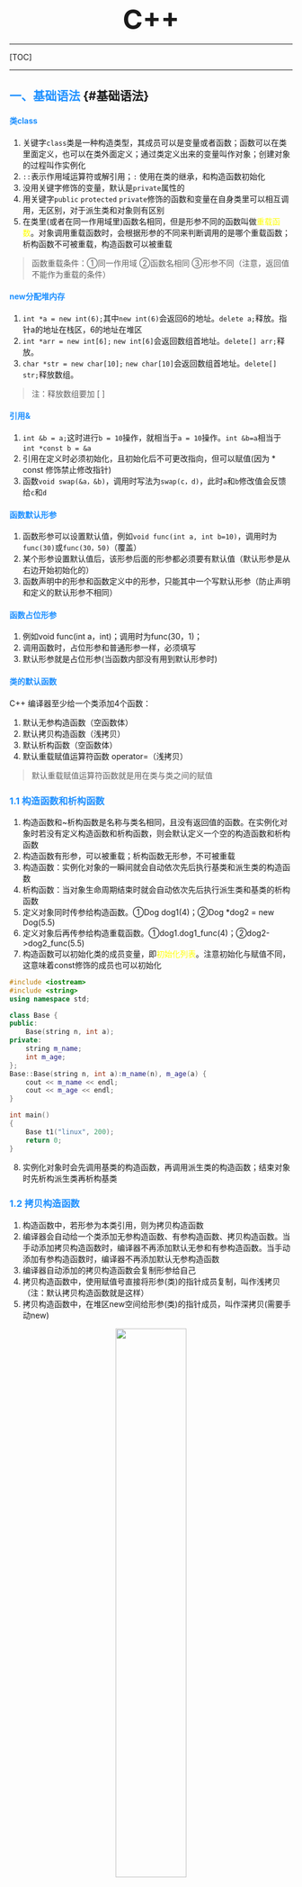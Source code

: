 
 <font size="7"><center>**C++**</center></font>

___

[TOC]

___

## <font color="1E90FF">一、基础语法</font> {#基础语法}

#### <font color="1E90FF">类class</font>

1. 关键字`class`类是一种构造类型，其成员可以是变量或者函数；函数可以在类里面定义，也可以在类外面定义；通过类定义出来的变量叫作对象；创建对象的过程叫作实例化
1. `::`表示作用域运算符或解引用；`:` 使用在类的继承，和构造函数初始化
1. 没用关键字修饰的变量，默认是`private`属性的
1. 用关键字`public` `protected` `private`修饰的函数和变量在自身类里可以相互调用，无区别，对于派生类和对象则有区别
1. 在类里(或者在同一作用域里)函数名相同，但是形参不同的函数叫做<font color="yellow">重载函数</font>。对象调用重载函数时，会根据形参的不同来判断调用的是哪个重载函数；析构函数不可被重载，构造函数可以被重载

> 函数重载条件：①同一作用域 ②函数名相同 ③形参不同（注意，返回值不能作为重载的条件）

#### <font color="1E90FF">new分配堆内存</font>

1. `int *a = new int(6);`其中`new int(6)`会返回6的地址。`delete a;`释放。指针a的地址在栈区，6的地址在堆区
1. `int *arr = new int[6];` `new int[6]`会返回数组首地址。`delete[] arr;`释放。
1. `char *str = new char[10];` `new char[10]`会返回数组首地址。`delete[] str;`释放数组。
>注：释放数组要加 [ ]

#### <font color="1E90FF">引用&</font>

1. `int &b = a;`这时进行`b = 10`操作，就相当于`a = 10`操作。`int &b=a`相当于`int *const b = &a`
1. 引用在定义时必须初始化，且初始化后不可更改指向，但可以赋值(因为 * const 修饰禁止修改指针)
1. 函数`void swap(&a，&b)`，调用时写法为`swap(c，d)`，此时`a`和`b`修改值会反馈给`c`和`d`

#### <font color="1E90FF">函数默认形参</font>

1. 函数形参可以设置默认值，例如`void func(int a, int b=10)`，调用时为`func(30)`或`func(30，50)`（覆盖）
1. 某个形参设置默认值后，该形参后面的形参都必须要有默认值（默认形参是从右边开始初始化的）
1. 函数声明中的形参和函数定义中的形参，只能其中一个写默认形参（防止声明和定义的默认形参不相同）

#### <font color="1E90FF">函数占位形参</font>

1. 例如void func(int a，int)；调用时为func(30，1)；
1. 调用函数时，占位形参和普通形参一样，必须填写
1. 默认形参就是占位形参(当函数内部没有用到默认形参时)

#### <font color="1E90FF">类的默认函数</font>

C++ 编译器至少给一个类添加4个函数：

1. 默认无参构造函数（空函数体）
1. 默认拷贝构造函数（浅拷贝）
1. 默认析构函数（空函数体）
1. 默认重载赋值运算符函数 operator=（浅拷贝）

> 默认重载赋值运算符函数就是用在类与类之间的赋值

  
### <font color="1E90FF">1.1 构造函数和析构函数</font>

1. 构造函数和~析构函数是名称与类名相同，且没有返回值的函数。在实例化对象时若没有定义构造函数和析构函数，则会默认定义一个空的构造函数和析构函数
1. 构造函数有形参，可以被重载；析构函数无形参，不可被重载
1. 构造函数：实例化对象的一瞬间就会自动依次先后执行基类和派生类的构造函数
1. 析构函数：当对象生命周期结束时就会自动依次先后执行派生类和基类的析构函数
1. 定义对象同时传参给构造函数。①Dog dog1(4)；②Dog *dog2 = new Dog(5.5)
1. 定义对象后再传参给构造重载函数。①dog1.dog1_func(4)；②dog2->dog2_func(5.5)
1. 构造函数可以初始化类的成员变量，即<font color="yellow">初始化列表</font>。注意初始化与赋值不同，这意味着const修饰的成员也可以初始化

```C++
#include <iostream>
#include <string>
using namespace std;

class Base {
public:
    Base(string n, int a);
private:
    string m_name;
    int m_age;
};
Base::Base(string n, int a):m_name(n), m_age(a) {
    cout << m_name << endl;
    cout << m_age << endl;
}

int main()
{
    Base t1("linux", 200);
    return 0;
}
```

8. 实例化对象时会先调用基类的构造函数，再调用派生类的构造函数；结束对象时先析构派生类再析构基类

### <font color="1E90FF">1.2 拷贝构造函数</font>

1. 构造函数中，若形参为本类引用，则为拷贝构造函数
1. 编译器会自动给一个类添加无参构造函数、有参构造函数、拷贝构造函数。当手动添加拷贝构造函数时，编译器不再添加默认无参和有参构造函数。当手动添加有参构造函数时，编译器不再添加默认无参构造函数
1. 编译器自动添加的拷贝构造函数会复制形参给自己
1. 拷贝构造函数中，使用赋值号直接将形参(类)的指针成员复制，叫作浅拷贝（注：默认拷贝构造函数就是这样）
1. 拷贝构造函数中，在堆区new空间给形参(类)的指针成员，叫作深拷贝(需要手动new)

<div align=center><img src="img/2023-05-03-18-32-49.png" width="50%"></div>
.
<div align=center><img src="img/2023-05-03-18-33-32.png" width="50%"></div>

### <font color="1E90FF">1.3 继承</font>

#### <font color="1E90FF">单继承</font>

1. 对象只能访问`public`成员
1. `public`继承时，派生类的成员只能访问基类中的`public`和`protected`，派生类的对象只能访问基类中的`public`成员
1. `protected`继承时，派生类的成员只能访问基类中`public`和`protected`，派生类的对象不能访问基类中的任何成员
1. `private`继承时，派生类的成员只能访问基类中的`public`和`protected`，派生类的对象不能访问基类中的任何成员
1. 
    - `protected`继承时，基类中`public`和`protected`继承到派生类变为`protected`
    - `private`继承时，基类中`public`和`protected`继承到派生类变为`private`(如下图)
    - 任何继承都无法访问基类的`private`成员
    - 所以只有`public`继承时派生类的对象才能访问基类的`public`成员

<div align=center><img src="img/2023-05-03-22-32-44.png"></div>

6. 派生类以任何方式继承基类的同时，也会继承基类的全部内存大小（注：静态成员不会增加类的内存。函数以及函数内部的局部变量也不会增加类的内存，因为是运行时分配）

<div align=center><img src="img/2023-05-05-22-00-57.png"></div>

7. 实例化对象时会先调用基类的构造函数，再调用派生类的构造函数；结束对象时先析构派生类再析构基类
8. 若派生类成员与基类成员同名，派生类优先级高。<font color="yellow">会屏蔽基类所有同名成员</font>(包括所有同名重载函数和同名静态成员)。只能使用作用域符号特指才能调用基类成员
9. 当静态成员同名时，既可以通过对象访问基类的静态成员，也可以通过类名访问基类的静态成员。使用类名访问可以不用实例化对象

```C++
#include <iostream>
using namespace std;

class Base {
public:
    int m_a;
    static int m_b;
    Base();
    void func();

};
//类外初始化静态成员变量
int Base::m_b = 100;
Base::Base() {
    m_a = 10;
}
void Base::func() {
    cout << "Base_func" << endl;
}

class Derive:public Base {
public:
    //派生类成员与基类同名
    int m_a;
    static int m_b;
    Derive();
    void func();
};
int Derive::m_b = 200;
Derive::Derive() {
    m_a = 20;
}
void Derive::func() {
    cout << "Derive_func" << endl;
}

int main()
{
    Derive t1;
    //若派生类成员与基类成员同名，则屏蔽基类成员
    cout << t1.m_a << endl;                 //20
    //使用作用域符号特指调用基类成员变量
    cout << t1.Base::m_a << endl;           //10

    //若派生类成员与基类成员同名，则屏蔽基类成员（包括重载函数和静态成员）
    t1.func();                              //Derive_func
    //使用作用域符号特指调用基类成员函数
    t1.Base::func();                        //Base_func

    //静态成员可以通过类名直接访问，可以不定义对象
    cout << Derive::m_b << endl;            //200
    cout << Derive::Base::m_b << endl;      //100
    cout << Base::m_b << endl;              //100

    return 0;
}
```

#### <font color="1E90FF">多继承</font>

- 不推荐使用多继承

<div align=center><img src="img/2023-05-07-18-51-59.png" width="50%"></div>

#### <font color="1E90FF">菱形继承</font>

- 当`D`多继承了`B`和`C`，且`B`和`C`都继承了`A`，这时就形成了菱形继承

<div align=center><img src="img/2023-05-07-19-07-35.png" width="50%"></div>

#### <font color="1E90FF">虚继承 virtual</font>

在菱形继承中，`A`是相同的一份，`D`可以通过`B`或者`C`来反问`A`，没有一个标准。虚继承则可以使`B` `C` `D`指向相同的一份`A`，则`A`叫做虚基类

1. 虚继承时，`Base1`内自动创建一个指向`Base`的指针
2. 虚继承时，`Base1`的大小为1个指向`Base`的指针 + `Base`的大小
3. 实继承时`Base1`的大小为`Base`的大小
4. 此时`Derive`的大小为2个指向`Base`的指针 + `Base`的大小

<div align=center><img src="img/2023-05-07-20-36-03.png" width="60%"></div>

### <font color="1E90FF">1.4 向上转型</font> {#向上转型}


类是一种数据类型，也可以发生数据类型转换，不过这种转换只有在基类和派生类之间才有意义，并且只能将派生类赋值给基类，包括将派生类对象赋值给基类对象、将派生类指针赋值给基类指针、将派生类引用赋值给基类引用，称为<font color="yellow">向上转型</font>（Upcasting）。相应地，将基类赋值给派生类称为向下转型（Downcasting）。

#### <font color="1E90FF">将派生类对象赋值给基类对象</font>

将派生类对象`B`赋值给基类对象`A`时，只会将派生类对象`B`中的基类的成员变量赋值给基类对象`A`。且只能用派生类对象给基类对象赋值，而不能用基类对象给派生类对象赋值。

赋值的本质是将现有的数据写入已分配好的内存中，对象的内存只包含了成员变量，不包含成员函数，所以<font color="yellow">对象之间的赋值仅仅是成员变量的赋值，不包括成员函数</font>。虽然有 `基类 = 派生类` 这样的赋值过程，但是<font color="yellow">基类调用的始终是基类的自身的函数</font>

<center>派生类对象赋值给基类对象</center>

<div align=center><img src="img/2023-05-13-12-39-53.png" width="70%"></div>
.
<div align=center><img src="img/2023-05-15-12-31-38.png" width="50%"></div>

#### <font color="1E90FF">将派生类指针赋值给基类指针</font>

将派生类指针`B`赋值给基类指针`A`时，此时基类指针`A`指向派生类`B`内的基类地址（实际是A == B）。相当于限制该指针只能调用派生类中基类的成员变量和成员函数（注：只有使用虚函数时（即[多态](#多态)），基类才可以调用派生类的成员函数）

<div align=center><img src="img/2023-05-15-22-42-18.png" width="50%"></div>

### <font color="1E90FF">1.5 多态</font> {#多态}

封装、继承和多态是C++面向对象三大特征。多态分为两类:

- 静态多态：函数重载（函数重载和运算符重载）属于静态多态，复用函数名
- 动态多态：派生类和虚函数实现运行时多态

静态多态的函数地址在编译阶段确定，动态多态的函数地址在运行阶段确定

#### <font color="1E90FF">动态多态满足条件为</font>

1. <font color="yellow">派生类要重写基类的虚函数</font>（注：重写即函数名和形参都要一样）
2. <font color="yellow">基类的指针或引用执行派生类的虚函数</font>

>注：在函数前加`virtual`即为虚函数。例如：virtual void func()
>构造函数不能是虚函数，因为派生类不能继承基类的构造函数，将构造函数声明为虚函数没有意义

#### <font color="1E90FF">动态多态的原理</font>

当基类创建虚函数的同时会创建一个占4字节的指针`vfptr`，指向虚函数表`vftable`，该虚函数表内记录着基类的虚函数地址`&Animal::speak`。当派生类继承基类时，指针`vfptr`和虚函数表`vftable`都会继承过来。当派生类重写虚函数时，虚函数表内由原来记录基类的虚函数地址`&Animal::speak`变为记录派生类的虚函数地址`&Cat::speak`。所以向上转型后，当基类调用虚函数时，因为虚函数表记录着派生类的虚函数地址，所以总是会调用派生类的虚函数
> 注：当实例化一个对象时，有一个派生类，派生类里面包含着一个基类

```C++
#include <iostream>
using namespace std;

class Animal {
public:
    // 加virtual关键字变为虚函数
    virtual void speak() {
        cout << "Animal speak" << endl;
    }
};
class Cat:public Animal {
public:
    // 派生类重写虚函数
    virtual void speak() {
        cout << "Cat speak" << endl;
    }
};

void do_speak(Animal &animal) {
    // 基类执行派生类的虚函数
    animal.speak();
}

int main()
{
    Cat cat;
    do_speak(cat);  //打印cat speak
    return 0;
}
```

#### <font color="1E90FF">使用多态创建计算器案例</font>

<div align=center><img src="img/2023-05-11-22-01-57.png" width="50%"></div>

上面的代码中，当`t1`指向不同的派生类对象`new Add;`或`new Mul;`时，`t1->get_result();`执行的结果是不一样的。<font color="yellow">同一条语句可以执行不同的操作，这就是多态</font>

C++提供多态的目的是通过基类指针对所有派生类（包括直接派生和间接派生）的成员变量和成员函数进行全方位的访问，尤其是成员函数。如果没有多态，我们只能通过[向上转型](#向上转型)访问派生类中基类的成员变量

#### <font color="1E90FF">纯虚函数和抽象类</font>

一般我们不实例化基类对象，所以将基类变为抽象类，抽象类不可实例化对象（但可以实例化指针）。只要类中有了纯虚函数，那么这个类就是抽象类。抽象类的作用是防止我们实例化基类，以及提醒我们重写派生类的纯虚函数

1. <font color="yellow">在虚函数后面加`= 0`即为纯虚函数；当类中有了纯虚函数，这个类就被称为抽象类</font>
2. 抽象类无法实例化对象（Base t1；错误  ——  Base *t1；正确）
3. 派生类必须重写抽象类（基类）的纯虚函数，否则派生类也是纯虚函数，无法实例化对象

```C++
#include <iostream>
using namespace std;

class Base {
public:
    //纯虚函数
    virtual void display() = 0;
/* 此时Base为抽象类，即Base无法实例化对象
 * 且派生类必须重写Base的纯虚函数 */
};

class Derive1:public Base {
public:
    void display();
};
void Derive1::display() {
    cout << "Derive1" << endl;
}

class Derive2:public Base {
public:
    void display();
};
void Derive2::display() {
    cout << "Derive2" << endl;
}

int main()
{
    Base *t1 = new Derive1;
    t1->display();      //Derive1

    t1 = new Derive2;
    t1->display();      //Derive2

    return 0;
}
```

<div align=center><img src="img/2023-05-16-21-44-24.png" width="35%"></div>

```C++
#include <iostream>
using namespace std;
//线
class Line{
public:
    Line(float len);
    virtual float area() = 0;
    virtual float volume() = 0;
protected:
    float m_len;
};
Line::Line(float len): m_len(len){ }

//矩形（虽然重写了area()，但未重写纯虚函数volume()，所以Rec也是抽象类）
class Rec: public Line{
public:
    Rec(float len, float width);
    float area();
protected:
    float m_width;
};
Rec::Rec(float len, float width): Line(len), m_width(width){ }
float Rec::area(){ return m_len * m_width; }

//长方体
class Cuboid: public Rec{
public:
    Cuboid(float len, float width, float height);
    float area();
    float volume();
protected:
    float m_height;
};
Cuboid::Cuboid(float len, float width, float height): Rec(len, width), m_height(height){ }
float Cuboid::area(){ return 2 * ( m_len*m_width + m_len*m_height + m_width*m_height); }
float Cuboid::volume(){ return m_len * m_width * m_height; }

//正方体
class Cube: public Cuboid{
public:
    Cube(float len);
    float area();
    float volume();
};
Cube::Cube(float len): Cuboid(len, len, len){ }
float Cube::area(){ return 6 * m_len * m_len; }
float Cube::volume(){ return m_len * m_len * m_len; }
int main(){
    Line *p = new Cuboid(10, 20, 30);
    cout<<"The area of Cuboid is "<<p->area()<<endl;
    cout<<"The volume of Cuboid is "<<p->volume()<<endl;
  
    p = new Cube(15);
    cout<<"The area of Cube is "<<p->area()<<endl;
    cout<<"The volume of Cube is "<<p->volume()<<endl;
    return 0;
}
```

`Line`是一个抽象类，也是最底层的基类，在`Line`类中定义了两个纯虚函数 area() 和 volume()

在`Rec`类中，实现了`area()`的函数体。但没有实现继承来的 `volume()`的函数体，所以`Rec`也是抽象类，不能被实例化

在实际开发中，你可以定义一个抽象基类，只完成部分功能，未完成的功能交给派生类去实现（谁派生谁实现）。这部分未完成的功能，往往是基类不需要的，或者在基类中无法实现的。虽然抽象基类没有完成，但是却强制要求派生类完成，这就是抽象基类的"霸王条款"

```C++

#include <iostream>

using namespace std;
//CPU抽象类
class CPU { 
public:
    virtual void calculate() = 0;
};
//内存条抽象类
class Memory { 
public:
    virtual void storage() = 0;
};
//电脑派生类(作用是让基类执行派生类的虚函数)
class Computer {
public:
    Computer(CPU *cpu, Memory *mem);
    ~Computer();
    void work();
private:
    CPU *m_cpu;
    Memory *m_mem;
};
//此处传入的形参应该是指向派生类的基类指针
Computer::Computer(CPU *cpu, Memory *mem):m_cpu(cpu),m_mem(mem){}
//基类指针执行派生类的虚函数,即多态
void Computer::work(){
    m_cpu->calculate();
    m_mem->storage();
}
//释放传入的派生类的指针
Computer::~Computer(){
    if (m_cpu != NULL) {
        delete m_cpu;
        m_cpu = NULL;
    }
    if (m_mem != NULL) {
        delete m_mem;
        m_mem = NULL;
    }
}
//Intel厂商
class Intel_cpu:public CPU {
public:
    virtual void calculate() {
        cout << "CPU work of Intel" << endl;
    }
};
class Intel_memory:public Memory {
public:
    virtual void storage() {
        cout << "memory work of Intel" << endl;
    }
};
//Lenovo厂商
class Lenovo_cpu:public CPU {
public:
    virtual void calculate() {
        cout << "CPU work of Lenovo" << endl;
    }
};
class Lenovo_memory:public Memory {
public:
    virtual void storage() {
        cout << "memory work of Lenovo" << endl;
    }
};

int main()
{
    CPU *intel_cpu = new Intel_cpu;
    Memory *intel_mem = new Intel_memory;
    Computer *computer1 = new Computer(intel_cpu, intel_mem);
    computer1->work();  //打印CPU/memory work of Intel
    delete computer1;
    cout << "---------------------" << endl;
    Computer *computer2 = new Computer(new Lenovo_cpu, new Lenovo_memory);
    computer2->work();  // 打印CPU/memory work of Lenovo
    delete computer2;

    return 0;
}
```

#### <font color="1E90FF">虚析构</font>

当发生[向上转型](#向上转型)时，即派生类指针赋值给基类指针时，<font color="yellow">delete 释放基类并不会调用派生类的析构函数</font>。因为这里的析构函数是非虚函数，通过指针访问非虚函数时，编译器会根据指针的类型来确定要调用的函数。例如`Base *p;`是基类的指针，所以不管它指向基类的对象还是派生类的对象，始终都是调用基类的析构函数。若`Derive *p;`是派生类的指针，编译器会根据它的类型匹配到派生类的析构函数，在执行派生类的析构函数时，又会调用基类的析构函数，这个过程是隐式完成的

将基类的析构函数声明为虚函数后，派生类的析构函数也会自动成为虚函数。这个时候编译器会忽略指针的类型，而根据指针的指向来选择函数。也就是说，指针指向基类对象就调用基类函数，指针指向派生类对象就调用派生类函数

<div align=center><img src="img/2023-05-22-12-26-13.png" width="50%"></div>

在实际开发中，我们必须将最底层的基类的析构函数声明为虚函数，否则就有内存泄露的风险

>注：多继承时，只要最底层基类的析构函数声明为虚函数即可，派生类的析构函数就是重写基类的析构函数

### <font color="1E90FF">1.6 命名空间 namespace</font> {#1.4}

大型软件由多名程序员共同开发，不可避免地会出现变量或函数的命名冲突。为了解决合作开发时的命名冲突问题，C++ 引入了命名空间的概念

1. 命名空间就是全局变量，命名空间`A`内的成员可以和命名空间`B`内的成员重名
1. 关键字`using`的功能是设置默认命名空间(永久展开命名空间)，无`using`关键字则是临时展开某个成员

早期的 C++ 使用的是C语言的库。例如，`stdio.h` `stdlib.h` `string.h` 等头文件。后来 C++ 开发了一些新的库，增加了自己的头文件，例如，`iostream.h`，`fstream.h` 等。再后来 C++ 引入了命名空间的概念，在原来库的基础上稍加修改后，将类、函数、宏等都纳入命名空间`std`(standard 标准命名空间)中。在`std`中将 C++ 旧头文件去掉后缀`.h` 。例如，`iostream` `fstream`。对于原来的C语言头文件去掉后缀`.h`且名字前添加`c`字母，例如`cstdio` `cstdlib` `cstring`。可以发现，对于不带`.h`的头文件都位于命名空间`std`中，使用时需要声明命名空间`std`

 <center>

```mermaid
graph LR
A(C语言头文件)
B(旧C++头文件)
A -->|去掉.h\n加上c字母| C{整合}
B -->|去掉.h| C{整合}
C --> D(std)

```

</center>

```C++
#include <iostream>

//默认使用命名空间std中的所有库
using namespace std;
//默认使用命名空间std中的cout库
using std::cout;

namespace first {
    void func(void) {
        //特指使用std的endl成员
        cout << "first" << std::endl;
    }
}
namespace second {
    namespace third {
        void func(void) {}
    }
}

//默认使用命名空间first中的所有库
using namespace first;
//默认使用命名空间first中的func()函数
using first::func;
int main()
{
    //默认调用first里的func()函数
    func();
    //特指使用second中third中的func()函数
    second::third::func();

    return 0;
}
```

```C++
#include <iostream>
using namespace std;

namespace my_space {
    int global = 10;
}

int global = 20;
using namespace my_space;
int main()
{
    //局部变量 > 全局变量 > 命名空间
    int global = 30;
    cout << global << endl;             //30（局部变量）
    cout << ::global << endl;           //20（全局变量）
    cout << my_space::global << endl;   //10（命名空间）

    return 0;
}
```

### <font color="1E90FF">1.7 静态成员变量和静态成员函数（static）</font> {#1.5}

1. <font color="yellow">静态成员函数</font>：**只能访问静态成员变量**（因为当有多个对象时静态函数能确定静态变量却不能确定动态变量）（注：[常对象只能调用常函数](#a2)）<a id="a1"></a>）
1. <font color="yellow">静态成员变量</font>：必须在类内声明，类外初始化（静态成员函数随意）
1. 静态变量在编译阶段分配内存
1. 类的成员变量存储在栈区，类的静态成员变量、函数都存储在全局区
1. 静态成员变量和函数在全局区，仅有一份，所有实例化出的对象共享这一份

```C++
#include <iostream>
using namespace std;

class Base {
public:
    static int m_a;
    //静态函数只能访问静态变量
    static void func(); 
};
void Base::func() {
    m_a = 6;
    cout << m_a << endl;
}
//类内声明，类外初始化
int Base::m_a = 9;

int main()
{
    Base t1;

    //通过对象访问静态变量和函数
    cout << t1.m_a << endl;     //9
    t1.func();                  //6

    //通过类名访问静态变量和函数
    cout << Base::m_a << endl;  //6
    Base::func();               //6

    return 0;
}
```

6. 空类在栈区仅占一个字节
7. 静态成员变量、静态成员函数和普通函数都不属于类的对象，即不增加类的对象的内存大小

```C++
#include <iostream>
using namespace std;

class Base {
public:
    //静态变量不属于类的对象
    static int m_a;
    //任何函数不属于类的对象
    void func(); 
};
void Base::func() {
    m_a = 6;
    cout << m_a << endl;
}
//类内声明，类外初始化
int Base::m_a = 9;

int main()
{
    Base t1;
    //空类在栈区仅占1字节
    cout << sizeof(t1) << endl;     //1

    return 0;
}
```

### <font color="1E90FF">1.8 this 指针</font> {#this指针}

1. 任何非静态成员函数都默认有`this`指针，且`this`指向调用该非静态成员函数的对象。例如`Person t1; t7.func(10)`。`func`内部的`this`指针指向`&t1`，`*this`表示`t1`
1. 空指针可以调用不含this的成员（因为空指针没有实体，就没有this）

```C++
class Person {
public:
    int a;
    //返回this本体，相当于Person &m = *this;
    Person& func() {
        this->a += 10;
        return *this;
    }
    //返回新对象new，相当于Person m = *this;即将*this的数据赋值给 m 并返回
    Person func() {
        this->a += 10;
        return *this;
    }
}
```

<div align=center><img src="img/2023-05-03-23-44-05.png" width="45%"></div>

3. `this`的原型是`Person *const this`，在函数后面加`const`叫<font color="yellow">常函数</font>，则`this`变为`const Person *const this`，常函数仅仅是用来描述`this`指针的
4. `const Person t1`，在对象定义时加`const`叫<font color="yellow">常对象</font>。**常对象只能调用常函数**（注：[静态成员函数只能访问静态成员变量](#a1)）<a id="a2"></a>（const 修饰普通变量叫常变量）

```C++
class Base {
public:
    int a;
    mutable int b;
    //常函数
    void func() const {
        //不可修改常函数中this指向的数据
        this->a = 100;
        //除非该数据加了mutable关键字
        this->b = 100;
    }
};
```

### <font color="1E90FF">1.9 友元 friend</font> {#友元}

1. 全局函数声明为友元，则该全局函数就可以访问该类的所有成员变量和函数（包括private成员）
1. 类A声明为类B的友元，则类A的全部成员函数可以访问类B的所有成员变量和函数（包括private成员）
1. 类A的成员函数声明为类B的友元，则该函数可以访问类B的所有成员变量和函数（包括private成员）
1. 类或者函数A需要调用类B的 private 成员，则要在类B中将A声明为友元。一般不建议把整个类声明为友元类，而只将某些成员函数声明为友元函数，这样更安全一些

<center>全局函数声明为友元</center>

```C++
class Base {
//全局函数声明为友元
friend void func(Base &p);
private:
    int m_a;
};
//全局函数形参为类的指针或引用
//p可修改类Base的private成员
void func(Base &p) {
    p.m_a = 200;
}
```

<center>类声明为友元</center>

```C++
#include <iostream>
#include <string>
using namespace std;

//给Base声明声明Derive
class Derive;

class Base {
//类声明为友元
friend class Derive;
public:
    Base();
private:
    string m_name;
};
Base::Base() {
    this->m_name = "Linux";
}

class Derive {
public:
    void show(Base *b);
};
//友元类的成员函数可修改Base的成员变量
void Derive::show(Base *b) {
    b->m_name = "China";
    cout << b->m_name << endl;
}

int main()
{
    Base *t1 = new Base;
    Derive *t2 = new Derive;
    t2->show(t1);

    delete t1;
    delete t2;
    return  0;
}
```

<center>成员函数声明为友元</center>

```C++
#include <iostream>
using namespace std;

class Info;

//友元成员函数的类要放在前面
class Student {
public:
    void show(Info *info);
};

class Info {
//成员函数声明为友元
friend void Student::show(Info *info);
public:
    Info(string n, int a);
private:
    string m_name;
    int m_age;
};
/*----------所有类的成员函数放在后面实现-----------*/
Info::Info(string n, int a):m_name(n), m_age(a) {}

void Student::show(Info *info) {
    cout << info->m_name << " is " << info->m_age << endl;
}

int main()
{
    Student t1;
    Info t2("linus", 200);
    t1.show(&t2);   //linus is 200

    return 0;
}
```

### <font color="1E90FF">1.10 运算符重载</font> {#运算符重载}

当运算符不仅可以实现`int`类型运算，还可以实现类对象的运算，则被称为<font color="yellow">运算符重载</font>。运算符重载其实就是定义一个函数，在函数体内实现想要的功能，当用到该运算符时，编译器会自动调用这个函数。也就是说，运算符重载本质上是函数重载

运算符重载的格式为：
>返回值类型`operator`运算符号 (形参表列) {
>  TODO
>}

运算符重载一般用于类对象之间的运算，`operator`是关键字，用于定义重载运算符的函数

#### <font color="1E90FF">成员函数重载运算符</font>

```C++
#include <iostream>
#include <string>
using namespace std;

class Person {
public:
    Person();
    Person(string n, int h);

    //operator是运算符重载关键字
    //成员函数有this指针，所以只传一个实参
    Person operator+(const Person &a) const;
    //重载运算符的重载函数
    Person operator+(int b);
    void display() const;
private:
    string m_name;
    int m_height;
};

Person::Person() { }
Person::Person(string n, int h): m_name(n), m_height(h) {}

//重载加运算符
Person Person::operator+(const Person &a) const{
    Person b;
    b.m_name = this->m_name;
    b.m_height = this->m_height + a.m_height;
    return b;
}
//重载运算符的重载函数
Person Person::operator+(int b) {
    Person temp;
    temp.m_name = this->m_name;
    temp.m_height = this->m_height + b;
    return temp;
}

void Person::display() const{
    cout << m_name;
    cout << "--> height: " << m_height <<endl;
}

int main()
{
    Person t1("Li", 150);
    Person t2("Hong", 160);
    Person t3;
//80%的运算符都是自左向右运算
//编译器检测到+号左边t1是一个Person对象，就会调用t1的成员函数operator+()将+号右边的t2作为实参
    t3 = t1 + t2;   //自动转换为 t3 = t1.operator+(t2);
    t3.display();   //Li--> height: 310
//编译器检测到+号左边t1是一个Person对象，就会调用t1的成员函数operator+()将+号右边的int作为实参
    t3 = t1 + 10;   //自动转换为 t3 = t1.operator+(10);
    t3.display();   //Li--> height: 160

    return 0;
}
```

#### <font color="1E90FF">全局函数重载运算符</font>

```C++
#include <iostream>
#include <string>
using namespace std;

class Person {
public:
    Person();
    Person(string n, int h);

    //将全局函数声明为友元
    //全局函数无this指针，需要传2个实参
    friend Person operator+(const Person &a, const Person &b);
    friend Person operator+(Person &a, int num);
    void display() const;
private:
    string m_name;
    int m_height;
};

Person::Person() { }
Person::Person(string n, int h): m_name(n), m_height(h) { }

//重载加+运算符（用到了private成员，故需要声明为友元）
Person operator+(const Person &a, const Person &b) {
    Person c;
    c.m_name = a.m_name + b.m_name;
    c.m_height = a.m_height + b.m_height;
    return c;
}
Person operator+(Person &a, int num) {
    Person temp;
    temp.m_name = a.m_name;
    temp.m_height = a.m_height + num;
    return temp;
}

void Person::display() const{
    cout << m_name;
    cout << " --> height: " << m_height << endl;
}

int main()
{
    Person t1("Li", 150);
    Person t2("Hong", 150);
    Person t3;
//80%的运算符都是自左向右运算
//编译器检测到+号左边t1是一个Person对象，就会调用t1的成员函数operator+()将t1和t2作为实参
    t3 = t1 + t2;   //自动转换为 t3 = operator+(t1, t2);
    t3.display();   //LiHong --> height: 300
//编译器检测到+号左边t1是一个Person对象，就会调用t1的成员函数operator+()将t1和10作为实参
    t3 = t1 + 10;   //自动转换为 t3 = operator+(t1, 10);
    t3.display();   //LiHong --> height: 160

    return 0;
}
```

#### <font color="1E90FF">左移运算符重载</font>

左移运算符只能用全局函数重载

```C++
#include <iostream>
#include <string>
using namespace std;

#if 0
//如果用成员函数定义重载左移运算符<<
void Base::operator<<(ostream &out) {
    TODO
}
//调用时会转化为 a.operator<<(out)，最终是 a << out，显然是错误的
cout << t1;
//所以左移运算符只能用全局函数重载
#endif


class Person {
public:
    Person(int h);
    friend ostream& operator<<(ostream &out, Person &p);
private:
    int m_height;
};
Person::Person(int h): m_height(h) {}

//左移运算符只能用全局函数重载
ostream& operator<<(ostream &out, Person &p) {
    out << p.m_height;
    //若不返回cout，则无法再接endl
    return out;
}

int main()
{
    Person t1(165);
    cout << t1 << endl; //165
    return 0;
}
```

#### <font color="1E90FF">递增运算符重载</font>

左加加返回引用（自身），右加加返回数值

```C++
#include <iostream>
using namespace std;

class Base {
friend ostream& operator<<(ostream &out, Base b);
public:
    Base(int n);
    //重载前置++
    Base& operator++();
    //重载后置++
    //int代表占位参数，用来区分后置++
    Base operator++(int);
private:
    int m_num;
};
Base::Base(int n):m_num(n) {}

//成员函数重载前置++
Base& Base::operator++() {
    m_num++;
    return *this;
}
//成员函数重载后置++
Base Base::operator++(int) {
    Base temp = *this;
    m_num++;
    return temp;
}
//标准的左移运算符不能运算类对象，故需重载左移运算符
//全局函数重载左移运算符<<
ostream& operator<<(ostream &out, Base b) {
    out << b.m_num;
    return out;
}

int main()
{
    Base t1(1);
    //t1是类对象，故需重载 <<
    cout << ++t1 << endl; //2

    return 0;
}
```

#### <font color="1E90FF">赋值运算符重载</font>


默认重载赋值运算符函数就是用在类与类之间的赋值，是浅拷贝。我们需要手动重载赋值运算符进行深拷贝

```C++
#include <iostream>
using namespace std;

class Base {
public:
//当成员变量有指针时，重载赋值运算符需要深拷贝（默认的是浅拷贝）
    int *m_age;
    Base(int a);
    Base& operator=(Base &b);
    ~Base();
};
Base::Base(int a) {
    m_age = new int(a);
}
Base::~Base() {
    if (m_age != NULL) {
        delete m_age;
        m_age = NULL;
    }
}

//重载赋值运算符（深拷贝）
//this就是t1
Base& Base::operator=(Base &b) {
    if (m_age != NULL) {
        delete m_age;
        m_age = NULL;
    }
    m_age = new int(*b.m_age);
    return *this;
}

int main()
{
    Base t1(10);
    Base t2(20);
    Base t3(30);
    t1 = t2 = t3;
    cout << *t1.m_age << endl;  //30

    return 0;
}
```

#### <font color="1E90FF">关系运算符重载</font>

```C++
#include <iostream>
#include <string>
using namespace std;

class Base {
public:
    Base(string n);
    bool operator==(Base &b);
    bool operator!=(Base &b);
private:
    string m_name;
};
Base::Base(string n):m_name(n) {}
//重载关系运算符 ==
bool Base::operator==(Base &b) {
    if (this->m_name == b.m_name)
        return true;
    return false;
}
//重载关系运算符 !=
bool Base::operator!=(Base &b) {
    if (this->m_name != b.m_name)
        return true;
    return false;
}

int main()
{
    Base t1("linux");
    Base t2("linux");
    Base t3("China");
    if (t1 == t2)
        cout << "t1 == t2" << endl;
    if (t1 != t3)
        cout << "t1 != t3" << endl;
}
```

#### <font color="1E90FF">函数调用运算符重载</font>

由于函数调用运算符重载后的使用方式和普通函数很像，因此称为仿函数

```C++
#include <iostream>
#include <string>
using namespace std;

class Base {
public:
    void operator()(string s);
    int operator()(int num1, int num2);
};
//重载函数调用运算符
void Base::operator()(string s) {
    cout << s << endl;
}
//重载函数调用运算符
int Base::operator()(int num1, int num2) {
    return num1 + num2;
}

int main()
{
    Base t1;
    //函数调用运算符重载和普通函数用法相同，因此又称仿函数
    t1("linux");                    //linux
    cout << t1(3, 6) << endl;       //9
    //匿名函数对象。相当于临时创建一个对象并调用其重载函数调用运算符，然后释放
    cout << Base()(5, 6) << endl;   //11
    return 0;
}
```

### <font color="1E90FF">1.11 string</font>

`string`类完全可以代替C语言中的字符串数组和字符串指针，使用`string`类需要包含头文件`<string>`

```C++
#include <iostream>
#include <string>
#include <string.h>

using namespace std;

int main()
{
    // string的结尾没有'\0'
    string t1 = "Linux";

    // string定义的对象可以直接相互赋值,不需要使用strcpy函数
    string t2 = t1;
    // 初始化string类的构造函数
    string t3(3, 'S');          // 3个S
    string t3("China");         // China
    string t3 = "China";        // China
    string t3(t1);              // Linux    
    // 按数组下标来访问string字符串
    t1[0] = 'C';
    // string可以用 + 运算符和append()成员函数来任意字符串拼接
    char char_str[] = "ABC";
    string t4 = t1 + "China" + char_str + 'T';
    t4 += "bhlk";
    t4.append("C++");
    // 调用成员函数length()和size(),返回字符串长度(无'\0)
    cout << t1.length() << endl;
    cout << t1.size() << endl;
    // 为了使用C语言中的fopen()函数打开文件,必须调用成员函数c_str(),将string字符串转换为C风格的字符串
    FILE *fp = fopen(t1.c_str(), "r+");
    // 成员函数insert(n, str),表示插入字符串str,从string的下标 n 前面
    t1.insert(0, "bhlk");
    // 成员函数erase(n, m),表示删除 m 个字符,从string的下标 n 开始(若 m 大于string则删除 n 后所有)
    // erase(n),表示删除所有字符,从string的下标 n 开始
    t1.erase(4, 5);
    // 成员函数substr(n, m),表示提取返回 m 个字符,从string的下标 n 开始(若 m 大于string则提取 n 后所有)
    // 成员函数substr(n),表示提取返回所有字符,从string的下标 n 开始
    cout << t1.substr(2, 1) << endl;
    // 成员函数find(str, n)，表示查找并返回第1次出现字符串 str 的下标值,从string的下标 n 开始
    // 成员函数find(str)，表示查找并返回第1次出现字符串 str 的下标值，从头开始
    t1 = "Linux China";
    cout << t1.find("Ch") << endl;  // 结果返回6
    cout << t1.find("Ca") << endl;  // 未找到则返回-1
    cout << t1.rfind("n") << endl;  // rfind表示从右往左查找，结果返回9
    // 成员函数replace(n, m, str)，表示从n号元素开始的m个字符，替换为str
    t1 = "Linux";
    str1.replace(0, 2, "China");    // 结果为Chinanux

    return 0;
}
```

### <font color="1E90FF">1.12 文件操作</font> {#文件操作}

C++对文件操作需要包含头文件`<fstream>`。文件类型分为两种：

1. 文本文件。文件以文本的ASCII码形式存储在计算机中
1. 二进制文件。文件以文本的二进制形式存储在计算机中

`ofstream`表示写操作；`ifstream`表示读操作；`fstream`表示读写操作（`f`表示file）

<center>读写ASCII码文件示例</center>

```C++
#include <iostream>
#include <string>
#include <fstream> //文件操作头文件

using namespace std;

int main()
{
    //创建流对象
    ofstream ofs;
    //指定写入的文件路径，以及out方式打开
    ofs.open("test.txt", ios::out);
    //利用 << 向文件中写数据
    ofs << "Linux" << endl;
    ofs << "China" << endl;
    //关闭文件
    ofs.close();

    string buf;
    ifstream ifs;
    //指定读取的文件路径，以及in方式打开
    ifs.open("test.txt", ios::in);
    //is_open() 返回0即文件打开失败，返回1即打开成功
    if (!ifs.is_open()) {
        cout << "file oepn failed" << endl;
    }
    //读取数据（getline()函数会将ifs读取到buf中）
    while (getline(ifs, buf)) {
        cout << buf << endl;
    }
    //关闭文件
    ifs.close();

    return 0;
}
```

___

## <font color="1E90FF">二、模板 template</font> {#模板}

<font color="yellow">C++ 除了面向对象的编程思想，还有一个泛型编程思想</font>

泛型程序设计（generic programming），指的是算法只要实现一遍，就能适用于多种数据类型。泛型程序设计最成功的应用就是 C++ 的标准模板库STL（Standard Template Library，标准模板库）。在 C++ 中，模板分为<font color="yellow">函数模板</font>和<font color="yellow">类模板</font>两种

所谓函数模板，实际上是建立一个通用函数，它所用到的数据的类型（包括返回值类型、形参类型、局部变量类型）可以不具体指定，而是用一个虚拟的类型来代替（实际上是用一个标识符来占位），等发生函数调用时再根据传入的实参来逆推出真正的类型。这个通用函数就称为<font color="yellow">函数模板</font>（Function Template）

- `template`是定义函数模板的关键字
- `typename`是另外一个关键字（可以使用`class`替代关键字`typename`），用来声明具体的<font color="yellow">类型参数</font>，类型参数一般是`T`。从整体上看，`template<typename T>` 被称为模板头

学习模板并不是为了写模板，而是在STL中能够用系统提供的模板

<font color="yellow">即使整个模板中没有出现`T`，编译器也必须要知道模板函数和模板类的类型参数`T`的数据类型。无论是通过自动推断`T`的类型还是指明`T`的类型</font>

### <font color="1E90FF">2.1 函数模板</font>

#### <font color="1E90FF">函数模板基础</font>

函数模板的类型参数 T 有自动类型推导和指明类型两种模式

```C++
#include <iostream>
#include <string.h>
using namespace std;

//函数模板定义
template<typename T> void func_swap(T &a, T &b) {
    T temp = a;
    a = b;
    b = temp;
}

//若T2不在形参中，则需要在调用函数模板的时候指明数据类型
template<typename T1, typename T2> 
void func2(T1 a) {
    T2 b;
}

int main(void)
{
//1、自动推断T的数据类型
    int a = 2, b = 8;
    //a和b交换
    func_swap(a, b);    //形参是引用，需要传入变量，不能直接传入数字或字符串

    string str1 = "Linux", str2 = "China";
    //str1和str2交换
    func_swap(str1, str2);

//2、指明T的数据类型
    //给函数指明数据类型。T1的类型是int，T2的类型是string
    func2<int, string>(10);

    return 0;
}
```

#### <font color="1E90FF">函数模板重载</font>

```C++
#include <iostream>
#include <string.h>
using namespace std;

#include <iostream>
using namespace std;

// 函数名相同，形参不同的成员函数，称为重载函数
template<class T> void Swap(T &a, T &b);  //模板1：交换基本类型的值
template<typename T> void Swap(T a[], T b[], int len);  //模板2：交换两个数组
void printArray(int arr[], int len);  //打印每个数组元素
int main(){
//交换基本类型的值
    int m = 10, n = 99;
    Swap(m, n);  //匹配模板1
    cout<<m<<", "<<n<<endl;

//交换两个数组
    int a[5] = { 1, 2, 3, 4, 5 };
    int b[5] = { 10, 20, 30, 40, 50 };
    //数组名作为实参会自动转化为数组指针
    //sizeof只能通过数组名求得数组长度，不能通过数组指针求得数组长度
    int len = sizeof(a) / sizeof(int);  //数组长度
    Swap(a, b, len);  //匹配模板2
    printArray(a, len);
    printArray(b, len);
    return 0;
}
template<class T> void Swap(T &a, T &b){
    T temp = a;
    a = b;
    b = temp;
}
template<typename T> void Swap(T a[], T b[], int len){
    T temp;
    for(int i = 0; i < len; i++){
        temp = a[i];
        a[i] = b[i];
        b[i] = temp;
    }
}
// sizeof只能通过数组名求得数组长度，不能通过转换后的数组指针求得数组长度
void printArray(int arr[], int len){
    for(int i = 0; i < len; i++){
        cout << arr[i] << ", ";
    }
    //2个\b后面加一个空格，表示bakcspace
    cout << "\b\b " <<endl;
}
```

#### <font color="1E90FF">函数模板显示具体化</font>

- 让模板针对某种具体的类型使用不同的算法（函数体或类体不同），这种技术称为<font color="yellow">模板的显示具体化</font>。一个函数模板只能有一个显示具体化，这个显示具体化就是这个函数模板的特定

 - 函数模板的显示具体化与普通函数的区别在于多了个空模板头
    - 普通函数：`void func(int a) { }`
    - 函数模板显示具体化：`template<> void func(int a) { }`

```C++
#include <iostream>
#include <string>
using namespace std;

class Base {
public:
    string m_name;
    int m_age;
    Base(string n, int a):m_name(n), m_age(a){}
};

//先定义一个函数模板
template<typename T> void compare(T a, T b) {
    if (a == b)
        cout << "a == b" << endl;
}
//定义函数模板的显示具体化
//函数模板的显示具体化与普通函数的区别在于多了个空模板头
template<> void compare(Base b1, Base b2) {
    if (b1.m_name == b2.m_name && b1.m_age == b2.m_age)
        cout << "b1 == b2" << endl;
    else
        cout << "b1 != b2" << endl;
}

int main()
{
    Base base1("China", 5000);
    Base base2("Linux", 100);

    compare(5, 5);          
    compare(base1, base2);  //调用具体化的模板

    return 0;
}
```

#### <font color="1E90FF">函数模板的数组实参</font>

通过函数实参来确定模板类型参数`T`的过程称为<font color="yellow">模板实参推断</font>
- 函数传入实参时，数组会转化成`int *`类型，所以函数形参类型`T`要凑成`int *`类型
- 当函数形参是引用类型时，数组不会转换为指针，依然是数组类型

```C++
#include <iostream>
#include <string.h>
using namespace std;
class Base {};

template<typename T> void func1(T *a) {
    cout << "T1 size of func1 is " << sizeof(T) << endl;
}
template<typename T> void func2(T a) {
    cout << "T2 size of func2 is " << sizeof(T) << endl;
}
template<typename T> void func3(const T &a) {
    cout << "T3 size of func3 is " << sizeof(T) << endl;
}
template<typename T> void func4(T &a) {
    cout << "T4 size of func4 is " << sizeof(T) << endl;
}

int main(void)
{
//函数传入实参时，数组会转化成 int * 类型，所以函数形参类型 T 要凑成 int * 类型
    int t1[20];
    Base base;

//t1 的类型从 int[20] 转换为 int*,所以 T 的类型为 int
    func1(t1);      // 4

//t1 的类型从 int[20] 换转换为 int *,所以 T 的类型为 int *
    func2(t1);      // 8

//T 的真实类型为 Base
    func3(base);    // 1

//当函数形参是引用类型时，数组不会转换为指针，依然是数组类型
//t1 的类型依然为 int[20]，不会转换为 int *，所以 T 的真实类型为 int[20]（注意int[10]和int[20]类型是不同的）
    func4(t1);      // 80

    return 0;
}
```

#### <font color="1E90FF">函数模板的实参类型转换</font>

<font color="yellow">建议使用显示指定类型的方式调用函数模板</font>

- 普通函数调用时会自动进行类型转换（隐式类型转换）
- 函数模板显示指定类型参数`T`时，也会进行类型转换。例如，只有一个`T`且指明`T`的类型为`int`，当同时传入两个实参为`char`和`int`时，则都会转为`int`
- 函数模板自动数据类型推导`T`时，不会进行类型转换。例如，只有一个`T`，当同时传入两个实参为`char`和`int`时，则会报错

```C++
#include <iostream>
using namespace std;

template<typename T> void func(T a, T b) {
    cout << a + b << endl;
}
int main()
{
    int a = 5;
    char b = '8';
    func(a, a);        //正确，T能明确数据类型
    func(a, b);        //错误，T的数据类型不明确
    func<int>(a, b);   //正确，指明了T的数据类型，char会转为int

    return 0;
}
```

#### <font color="1E90FF">函数模板中的非类型参数</font>

```C++
#include <iostream>
using namespace std;
//一般情况下给函数传入数组时会转化为int *类型，此时还需要传入数组长度
//使用非类型参数 + 引用的方式给函数传入数组时形参还是int[]类型,N就是长度
//a是一个引用，类型是数组T[N]
template<typename T, unsigned N> void Swap(T (&a)[N], T (&b)[N]);  //交换两个数组
template<typename T, unsigned N> void printArray(T (&arr)[N]);  //打印数组元素
int main(){
    //交换两个数组
    int a[5] = { 1, 2, 3, 4, 5 };
    int b[5] = { 10, 20, 30, 40, 50 };
    //此时T是int类型，N的值是3
    Swap(a, b);
    printArray(a);
    printArray(b);
    return 0;
}
template<typename T, unsigned N> void Swap(T (&a)[N], T (&b)[N]){
    T temp;
    for(int i = 0; i < N; i++) {
        temp = a[i];
        a[i] = b[i];
        b[i] = temp;
    }
}
template<typename T, unsigned N> void printArray(T (&arr)[N]){
    for(int i = 0; i < N; i++) {
        if(i == N-1){
            cout << arr[i] << endl;
        }else{
            cout << arr[i] << ", ";
        }
    }
}
```

#### <font color="1E90FF">函数模板与普通函数重名</font>


- 建议普通函数不要和函数模板重名
- 当函数模板和普通函数的函数名相同且形参类型也相同时，会屏蔽函数模板

```C++
#include <iostream>
using namespace std;

void func(int a) {
    cout << "common" << endl;
}
template<typename T> void func(T a) {
    cout << "template" << endl;
}
int main()
{
//当函数模板和普通函数的函数名相同且形参类型也相同时，会屏蔽函数模板
    func(6);        // 打印common
    func("Li");     // 打印template

//可以通过空模板参数列表强制调用函数模板
    func<>(6);      // 打印template
    func<int>(6);   // 打印template

    return 0;
}
```

### <font color="1E90FF">2.2 类模板</font>

#### <font color="1E90FF">类模板基础</font>

- 类模板实例化对象时必须指明类型参数`T`的数据类型（除非该类型参数设置了默认数据类型）
- 类模板的成员函数在类外实现时需要加模板的类型参数

```C++
#include <iostream>
using namespace std;

template<typename x_t, typename y_t>
class Point {
public:
    Point(x_t x, y_t y):m_x(x), m_y(y){}
    x_t get_x() const;
    y_t get_y() const;
    void set_xy(x_t x, y_t y);
private:
    x_t m_x;
    y_t m_y;
};
//类模板成员函数在类外定义时，类名Point后面要加类型参数
template<typename x_t, typename y_t>
x_t Point<x_t, y_t>::get_x() const {
    return m_x;
}
template<typename x_t, typename y_t>
y_t Point<x_t, y_t>::get_y() const {
    return m_y;
}
template<typename x_t, typename y_t>
void Point<x_t, y_t>::set_xy(x_t x, y_t y) {
    if (x != 0 || sizeof(x)) //sizeof判断空字符串
        m_x = x;
    if (y != 0 || sizeof(y))
        m_y = y;
}

int main()
{
    //使用类模板创建对象时，需要指明数据类型
    Point<int, float> p1(10, 23.5);
    //打印10  23.5
    cout << p1.get_x() << "  " << p1.get_y() << endl;
    p1.set_xy(0, 99);

    //使用类模板创建对象指针时，两边类型参数须保持一致
    Point<string, string> *p2 = new Point<string, string>("Linux", "China");
    //打印Linux  China
    cout << p2->get_x() << "  " << p2->get_y() << endl;

    return 0;
}
```



#### <font color="1E90FF">类模板对象做函数参数</font>

```C++
#include <iostream>
using namespace std;

template<typename T1, typename T2>
class Base {
public:
    Base(T1 n, T2 a):m_name(n), m_age(a){}
    void show() {
        cout << m_name << " " << m_age << endl;
    }
private:
    T1 m_name;
    T2 m_age;
};
//当实参是类模板时，函数形参也要指定类型参数T的数据类型
void func(Base<string, int> &p) {
    p.show();
}

int main()
{
    Base<string, int> t("Linux", 200);
    func(t);    //Linux  200

    return 0;
}
```

#### <font color="1E90FF">类模板的继承</font>

当基类是一个模板时，则不管派生类是否为类模板，必须指明基类T的类型。无论是指明具体的数据类型还是指明派生类的类型参数T

```C++
#include <iostream>
#include <string>
using namespace std;

template<typename T>
class Base {
    T m;
};
//当基类是一个类模板时，派生类要指定基类T的类型
class Derive1:public Base<int> {    //此时m是int类型
};

//当基类是一个类模板时，若派生类不指定基类T的类型，则派生类也必须是类模板
template<typename T1, typename T2>
class Derive2:public Base<T2> {     //此时m是T2类型
    T1 obj;
};

int main()
{
    Derive2<int, string> t;

    return 0;
}
```

#### <font color="1E90FF">类模板的友元</font>

全局函数作友元，类内实现

```C++
#include <iostream>
#include <string>
using namespace std;

template<typename T1, typename T2>
class Base {
    //全局函数作友元（类内实现）
    //注意这个函数是全局函数哦
    friend void print(Base<T1, T2> *p) {
        cout << "name: " << p->m_name << endl;
        cout << "age: " << p->m_age << endl;
        delete p;
    }
public:
    Base(T1 n, T2 a);
private:
    T1 m_name;
    T2 m_age;
};
template<typename T1, typename T2>
Base<T1, T2>::Base(T1 n, T2 a):m_name(n), m_age(a) {}

int main()
{
    Base<string, int> *t1 = new Base<string, int>("linux", 200);
    //注意这个函数是全局函数哦
    print(t1);

    return 0;
}
```

全局模板函数作友元，类外实现

```C++
#include <iostream>
#include <string>
using namespace std;

//声明类模板
template<typename T1, typename T2>
class Base;

//声明全局函数模板
template<typename T1, typename T2>
void print(Base<T1, T2> *p);

template<typename T1, typename T2>
class Base {
//声明全局函数做友元（类外实现）
//需要加空模板参数列表 <>
friend void print<>(Base<T1, T2> *p);
public:
    Base(T1 n, T2 a);
private:
    T1 m_name;
    T2 m_age;
};
template<typename T1, typename T2>
Base<T1, T2>::Base(T1 n, T2 a):m_name(n), m_age(a) {}

template<typename T1, typename T2>
void print(Base<T1, T2> *p) {
    cout << "name: " << p->m_name << endl;
    cout << "age: " << p->m_age << endl;
    delete p;
}

int main()
{
    Base<string, int> *t1 = new Base<string, int>("linux", 200);
    print(t1);
    return 0;
}

```


### <font color="1E90FF">2.3 函数模板与类模板的区别</font>

1. 只有函数模板有自动类型推导，类模板必须指明类型参数`T`的数据类型
2. 只有类模板在参数列表中可以有默认数据类型

```C++
#include <iostream>
using namespace std;

//类型参数T可以设置默认数据类型
template<typename name_t, typename age_t = int>
class Base {
public:
    Base(name_t n, age_t a):m_name(n), m_age(a){}
private:
    name_t m_name;
    age_t m_age;
};

int main()
{

    //类模板实例化对象时必须指明类型参数
    //此处类型参数2存在默认类型，故可以不指明
    Base<string> t1("Linux", 100);

    return 0;
}
```


### <font color="1E90FF">2.4 模板的实例化</font>

- 模板仅仅是编译器用来生成函数或类的一张"图纸"。模板不会占用内存，最终生成的函数或者类才会占用内存。由模板生成函数或类的过程叫做<font color="yellow">模板的实例化</font>（Instantiate）
- 无论是函数模板，还是类模板中的成员函数，只要是模板，其中的函数都是编译器在检测到调用时才会实例化

#### <font color="1E90FF">函数模板的实例化</font>

```C++
template<typename T> void Swap(T &a, T &b){
    T temp = a;
    a = b;
    b = temp;
}
int main(){
    int n1 = 1, n2 = 2, n3 = 3, n4 = 4;
    string str1 = "Linux", str2 = "China";
   
    Swap(n1, n2);       //T为int，实例化出 void Swap(int &a, int &b);
    Swap(str1, str2);   //T为string，实例化出 void Swap(string &a, string &b);
    Swap(n3, n4);       //T为int，调用刚才生成的 void Swap(int &a, int &b);
    return 0;
}
```

#### <font color="1E90FF">类模板的实例化</font>

通过类模板创建对象时并不会实例化所有的成员函数，只有等到真正调用它们时才会被实例化。一般只需要实例化成员变量和构造函数。成员变量被实例化后就能够知道对象的大小了（占用的字节数），构造函数被实例化后就能够知道如何初始化了

```C++
#include <iostream>
using namespace std;

class Base1 {
public:
    void base1_show() {
        cout << "Base1" << endl;
    }
};
class Base2 {
public:
    void base2_show() {
        cout << "Base2" << endl;
    }
};
template<typename T>
class Derive {
public:
    T obj;
    void func1(){ obj.base1_show(); }
    void func2(){ obj.base2_show(); }
};

int main()
{
    //此时类模板只创建成员变量并不会创建成员函数
    Derive<Base1> t;
    //只有在调用func1时才会实例化成员函数func1（此时func2未实例化）
    t.func1();
    //只有在调用func2时才会实例化func2，但会报错
    t.func2();

    return 0;
}
```


### <font color="1E90FF">2.5 将模板应用于多文件编程</font>

工程中一般会包含两个源文件和一个头文件，`func.cpp`中定义函数和类，`func.h`中声明函数和类，`main.cpp`中调用函数和类，这是典型的将函数的声明和实现分离的编程模式，达到「模块化编程」的目的。 但是模板并不是真正的函数或类，它仅仅是用来生成函数或类的一张"图纸"，如果`main.cpp`只声明了`func.h`文件，则在编译的时候不会生成模板函数和模板类的实体，这样在链接的时候就会链接报错，只有将`func.cpp`包含到`main.cpp`中才正确。所以我们不能将模板的声明和定义分散到多个文件中，<font color="yellow">我们应该将模板的定义`func.cpp`和声明`func.h`都放到头文件`.hpp`中。</font>`.hpp`默认表示的是模板的头文件

___

## <font color="1E90FF">三、STL容器</font>

STL（standard template library），称为标准模板库或者泛型库，其包含有大量的类模板和函数模板。如今 STL 已完全内置到 C++ 的编译器中，无需额外安装。STL 就位于各个 C++ 的头文件中，即它并非以二进制代码的形式提供，而是以源代码的形式提供。从根本上说，STL 是一些容器、算法和其他一些组件的集合，所有容器和算法都是总结了几十年来算法和数据结构的研究成果，汇集了许多计算机专家学者经验的基础上实现的，因此可以说，STL 基本上达到了各种存储方法和相关算法的高度优化

>注意，这里提到的容器，本质上就是封装有数据结构的类模板，例如 list、vector、set、map 等


STL 就是借助模板把常用的数据结构及其算法都实现了一遍，并且做到了数据结构和算法的分离。例如，vector 的底层为顺序表（数组），list 的底层为双向链表，deque 的底层为循环队列，set 的底层为红黑树，hash_set 的底层为哈希表。在 C++ 标准中，STL 被组织为 13 个头文件，分别为 `<iterator>` `<functional>` `<vector>` `<deque>` `<list>` `<queue>` `<stack>` `<set>` `<map>` `<algorithm>` `<numeric>` `<memory>` `<utility>`

<center>STL组成结构</center>

|组成 |<div style="width:715px">含义</div>|
|:---|:---|
|容器      |一些封装数据结构的模板类，例如 vector 向量容器、list 列表容器等|
|算法      |STL 提供了非常多（大约 100 个）的数据结构算法，它们都被设计成一个个的模板函数，这些算法在 std 命名空间中定义，其中大部分算法都包含在头文件`<algorithm>`中，少部分位于头文件`<numeric>`中|
|迭代器    |在 C++ STL 中，对容器中数据的读和写，是通过迭代器完成的，扮演着容器和算法之间的胶合剂。常用的迭代器种类为双向迭代器和随机访问迭代器|
|函数对象  |如果一个类将 () 运算符重载为成员函数，这个类就称为函数对象类，这个类的对象就是函数对象（又称仿函数）|
|适配器    |可以使一个类的接口（模板的参数）适配成用户指定的形式，从而让原本不能在一起工作的两个类工作在一起。值得一提的是，容器、迭代器和函数都有适配器|
|内存分配器|为容器类模板提供自定义的内存申请和释放功能，由于往往只有高级用户才有改变内存分配策略的需求，因此内存分配器对于一般用户来说，并不常用|

>上表简单了解即可

### <font color="1E90FF">3.1 vector容器</font>

简单来说，<font color="yellow">容器</font>就是一些类模板的集合，但和普通类模板不同的是，容器中封装的是组织数据的方法（也就是数据结构）。STL 提供有 3 类标准容器，分别是<font color="yellow">序列容器</font>、<font color="yellow">排序容器</font>和<font color="yellow">哈希容器</font>，后两类容器统称为<font color="yellow">关联容器</font>

<center>STL容积种类和功能</center>

|容器种类 |<div style="width:715px">功能</div>|
|:---|:---|
|序列容器 |一些封装数据结构的模板类，例如 vector 向量容器、list 列表容器等|
|排序容器 | 包括 set 集合容器、multiset多重集合容器、map映射容器以及 multimap 多重映射容器。排序容器中的元素默认是由小到大排序好的，即便是插入元素，元素也会插入到适当位置。所以关联容器在查找时具有非常好的性能|
|哈希容器 |C++ 11 新加入 4 种关联式容器，分别是 unordered_set 哈希集合、unordered_multiset 哈希多重集合、unordered_map 哈希映射以及 unordered_multimap 哈希多重映射。和排序容器不同，哈希容器中的元素是未排序的，元素的位置由哈希函数确定|

STL序列式容器的特点是不会对存储的元素进行排序，元素排列的顺序取决于存储它们的顺序

vector可以动态扩展，即开辟更大的内存空间，然后将原数据拷贝到该内存，然后释放原空间

vector容器被称为单端数组，其迭代器是随机访问迭代器

<div align=center><img src="img/2023-06-13-22-21-28.png" width="70%"></div>

```C++
#include <iostream>
#include <vector>       //vector容器头文件
#include <algorithm>    //标准算法头文件
using namespace std;

void print(int val) {
    cout << val << endl;
}

int main()
{
//一、容器定义
    //定义容器v1，当前数组长度为0
    vector <int> v1; 

//二、容器赋值（容器间赋值用拷贝构造和赋值号，其它类型赋值都用push_back）
    //使用成员函数push_back()向容器插入数据
    int a = 3;
    v1.push_back(9);
    v1.push_back(a);
    //利用构造函数容器v2拷贝容器v1
    vector<int> v2(v1);
    //使用 = 号赋值
    v2 = v1;
    //利用构造函数向容器v3中添加3个6
    vector<int> v3(3, 6);

//三、容器数据读取
    //创建一个迭代器，迭代器相当于指针。每个容器都有自己的迭代器，通过迭代器访问容器中的数据
    //v1.begin()指向容器第一个元素，v1.end()指向容器最后一个元素的下一个位置
    //迭代器 it 相当于尖括号里的指针，即int *

    //利用迭代器访问容器
    for (vector<int>::iterator it = v1.begin(); it != v1.end(); it++)
        cout << *it << endl;        // 9   3

    //利用for_each算法遍历容器。实质是将容器中每个元素依次作为实参传给print()函数执行
    for_each(v1.begin(), v1.end(), print);    //9   3

    //利用数组下标[]来访问容器元素
    cout << v1[0] << endl;

    //利用at(i)来访问容器元素（i表示数组下标）
    cout << v1.at(0) << endl;

    //利用front()来访问容器首元素
    cout << v1.front() << endl;
    //利用back()来访问容器尾元素
    cout << v1.back() << endl;

//四、容器其它属性
    //重新指定容器大小为15。若大小变大，则容量变大且新增元素初始化为0。若大小变小，则容量不变且删除末尾超出部分
    v1.resize(15);
    //重新指定容器大小为17。若大小变大，则容量变大且新增元素初始化为8。若大小变小，则容量不变且删除末尾超出部分
    v1.resize(17, 8);

    //删除v1中所有的元素，此时v1的长度变为0
    v1.clear();

    //empty()判断容器是否为空
    if (!v1.empty()) {}

    //打印容器容量（总容量个数）
    cout << v1.capacity() << endl;

    //打印容器大小（已使用元素个数）
    cout << v1.size() << endl;

    //删除末尾最后一个元素
    v1.pop_back();

    //在迭代器的指向前插入数值99
    v1.insert(v1.begin(), 99);

    //在迭代器的指向前插入3个99
    v1.insert(v1.begin(), 3, 99);

    //删除迭代器所指向的元素
    v1.erase(v1.begin());


    return 0;
}
```

#### <font color="1E90FF">swap容器互换</font>

```C++
#include <iostream>
#include <vector>
using namespace std;

void print_vector(vector<int> &v) {
    for (vector<int>::iterator it = v.begin(); it != v.end(); it++)
        cout << *it << " ";
    cout << endl;
}

int main()
{
    vector<int> v1;
    vector<int> v2;

    for (int i = 0, j = 15; i < 15; i++, j--) {
        v1.push_back(i);
        v2.push_back(j);
    }
//一、利用swap()交换容器数据
    v1.swap(v2);

//二、利用swap()收缩内存
    cout << v1.capacity() << endl;  //容量为16
    cout << v1.size() << endl;      //大小为15
    //重新定义容器大小为5
    v1.resize(5);
    cout << v1.capacity() << endl;  //容量为16（不变）
    cout << v1.size() << endl;      //大小为5
    //容器v1的容量为16，但大小为5，多余大小11可节省
    //定义一个容量和大小相同的临时容器(v1)，和原有容器v1互换，然后释放临时容器
    vector<int>(v1).swap(v1);
    cout << v1.capacity() << endl;  //容量为5（变小）
    cout << v1.size() << endl;      //大小为5

    return 0;
}
```

#### <font color="1E90FF">容器中存放类（自定义类型）</font>

```C++
#include <iostream>
#include <string>
#include <vector>       //vecotr容器头文件
#include <algorithm>    //标准算法头文件
using namespace std;

//vector容器中存放类
class Base {
public:
    string m_name;
    int m_age;
    Base(string n, int a);
};
Base::Base(string n, int a):m_name(n), m_age(a) {}

int main()
{
    Base t1("linux", 200);
    Base t2("china", 5000);
    //创建容器
    vector<Base> v1;
    //向容器中插入数据
    v1.push_back(t1);
    v1.push_back(t2);
    //创建一个迭代器。每个容器都有自己的迭代器，通过迭代器访问容器中的数据
    //迭代器 it 相当于尖括号里的指针，即Base *
    for (vector<Base>::iterator it = v1.begin(); it != v1.end(); it++) {
        cout << it->m_name << " is " << it->m_age << endl;  //linux is 200 \n china is 5000
    }

    Base *t3 = new Base("Q", 10);
    Base *t4 = new Base("K", 20);
    //创建容器
    vector<Base *> v2;
    //向容器中插入数据
    v2.push_back(t3);
    v2.push_back(t4);
    //迭代器 it 相当于尖括号里的指针，即Base **
    for (vector<Base *>::const_iterator it = v2.begin(); it != v2.end(); it++) {
        cout << (*it)->m_name << " is " << (*it)->m_age << endl;  //Q is 10 \n K is 20
    }

    return 0;
}
```

#### <font color="1E90FF">容器中存放容器</font>

```C++
#include <iostream>
#include <string>
#include <vector>       //vecotr容器头文件
#include <algorithm>    //标准算法头文件
using namespace std;


//容器嵌套容器
int main()
{
    vector<vector<int>> v;

    //创建小容器
    vector<int> v1;
    vector<int> v2;
    vector<int> v3;
    //重新调整str的大小为5，并存储5个n
    v1.resize(5, 1);
    v2.resize(5, 2);
    v3.resize(5, 3);

    //将小容器插入到大容器中
    v.push_back(v1);
    v.push_back(v2);
    v.push_back(v3);

    //迭代器 it1 相当于尖括号里的指针，即 vector<int> *，是容器指针类型
    //(*it1).begin 指向容器v1首地址
    //it++后，(*it1).begin 指向容器v2首地址
    for (vector<vector<int>>::iterator it1 = v.begin(); it1 != v.end(); it1++) {
        for (vector<int>::iterator it2 = (*it1).begin(); it2 != (*it1).end(); it2++) {
            cout << *it2 << " ";
        }
        cout << endl;
    }

    return 0;
}
```

#### <font color="1E90FF">预留空间</font>


vector 可以动态扩展。当执行push_back()时，若容量不够，则会开辟更大的内存，然后将原有数据拷贝到该内存中，且会预留多余空间，然后释放原有空间。例如，第一次 push_back(1) 时，容量为8，大小为1。第二次 push_back(9) 时，容量为16，大小为10


```C++
#include <iostream>
#include <vector>
using namespace std;

int main()
{
    vector<int> v1; //此时容器的容量和大小都是0
    int num1 = 0;
    int *p1 = NULL;
    for (int i = 0; i < 1000; i++) {
        v1.push_back(i);
        //开辟新内存时，地址会变，以此来判断开辟内存的次数
        if (p1 != &v1[0]) {
            p1 = &v1[0];
            num1++;
        }
    }
    cout << num1 << endl; // 打印11，即容器开辟了11次内存


    vector<int> v2;
    //预留1000个元素，但不初始化，所以不能访问（resize会初始化，可以访问）
    //reserve和resize的区别仅仅为，是否初始化和访问权限
    v2.reserve(1000);
    int num2 = 0;
    int *p2 = NULL;

    for (int i = 0; i < 1000; i++) {
        v2.push_back(i);
        //开辟新内存时，地址会变，以此来判断开辟内存的次数
        if (p2 != &v2[0]) {
            p2 = &v2[0];
            num2++;
        }
    }
    cout << num2 << endl; // 打印1，即容器开辟了1次内存，节省开辟

    return 0;
}
```

### <font color="1E90FF">3.2 deque容器</font>

deque容器被称为双端数组，可以对头端和尾端进行插入/删除操作。头部插入/删除时`deque`容器快，访问元素时`vector`容器块。deque容器的迭代器也支持随机访问

>头部插入/删除 vector 容器时，需要将元素都往后/前移动一个位置，效率低

<div align=center><img src="img/2023-06-14-07-33-43.png" width="70%"></div>

deque内部的中控器记录着每段缓冲区的地址，内存不够时再开辟，使得deque像一片连续的内存空间（和链表一样）

<div align=center><img src="img/2023-06-14-07-57-18.png" width="70%"></div>

deque容器没有`capacity()`函数，因为其容量是无限的，其它用法和vector差不多

```C++
#include <iostream>
#include <deque>
using namespace std;

//当形参是const时，迭代器要用const_iterator
void print_deque(const deque<int> &d) {
    //const_iterator表示只读迭代器
    for (deque<int>::const_iterator it = d.begin(); it != d.end(); it++) {
        cout << *it << " ";
    }
    cout << endl;
}

int main()
{
    deque<int> d1;

//容器赋值（容器间赋值用拷贝构造和赋值号，其它类型赋值都用push_back）
    //使用成员函数push_back()向容器插入数据
    int a = 3;
    d1.push_back(9);
    d1.push_back(a);
    //利用构造函数容器d2拷贝容器d1
    deque<int> d2(d1);
    //使用 = 号赋值
    d2 = d1;
    //利用构造函数向容器d3中添加3个6
    deque<int> d3(3, 6);

    print_deque(d3);

//容器数据读取
    //利用迭代器访问容器
    for (vector<int>::iterator it = d1.begin(); it != d1.end(); it++)
        cout << *it << endl;        // 9   3
    //利用for_each算法遍历容器。实质是将容器中每个元素依次作为实参传给print()函数执行
    for_each(d1.begin(), d1.end(), print);    //9   3
    //利用数组下标[]来访问容器元素
    cout << d1[0] << endl;
    //利用at(i)来访问容器元素（i表示数组下标）
    cout << d1.at(0) << endl;
    //利用front()来访问容器首元素
    cout << d1.front() << endl;
    //利用back()来访问容器尾元素
    cout << d1.back() << endl;


//容器其它属性
    //重新指定容器大小为15。若大小变大，则容量变大且新增元素初始化为0。若大小变小，则容量不变且删除末尾超出部分
    d1.resize(15);
    //重新指定容器大小为17。若大小变大，则容量变大且新增元素初始化为8。若大小变小，则容量不变且删除末尾超出部分
    d1.resize(17, 8);

    //删除d1中所有的元素，此时d1的长度变为0
    d1.clear();

    //empty()判断容器是否为空
    if (!d1.empty()) {}

    //返回容器大小（已使用元素个数）
    cout << d1.size() << endl;

    //删除末尾最后一个元素
    d1.pop_back();

    //在迭代器的指向前插入数值99
    d1.insert(d1.begin(), 99);

    //在迭代器的指向前插入3个99
    d1.insert(d1.begin(), 3, 99);

    //删除迭代器所指向的元素
    d1.erase(d1.begin());

    return 0;
}
```

#### <font color="1E90FF">deque容器的头尾插删</font>

```C++
#include <iostream>
#include <deque>
using namespace std;

void print_deque(const deque<int> &d) {
    for (deque<int>::const_iterator it = d.begin(); it != d.end(); it++)
        cout << *it << " ";
    cout << endl;
}

int main()
{
    deque<int> d1;

    //尾插
    d1.push_back(1);
    d1.push_back(2);
    //头插
    d1.push_front(8);
    d1.push_front(9);
    print_deque(d1);    //9 8 1 2

    //尾删
    d1.pop_back();      //9 8 1
    //头删
    d1.pop_front();     //8 1
    print_deque(d1);    //8 1

    deque<int>::iterator it = d1.begin();
    it++;               //迭代器往后移动一个位置
    d1.erase(it);       //删除迭代器所指向的位置
    print_deque(d1);    //8

    return 0;
}
```


#### <font color="1E90FF">deque容器的排序</font>

```C++
#include <iostream>
#include <deque>
#include <algorithm>
using namespace std;

void print_deque(const deque<int> &d) {
    for (deque<int>::const_iterator it = d.begin(); it != d.end(); it++)
        cout << *it << " ";
    cout << endl;
}

int main()
{
    deque<int> d1;

    d1.push_back(7);
    d1.push_back(4);
    d1.push_front(3);
    d1.push_front(9);

    //sort()默认进行升序排序（随机访问迭代器都可以用sort算法）
    sort(d1.begin(), d1.end());
    print_deque(d1);    //3 4 7 9

    return 0;
}

```




___

## <font color="1E90FF">四、C++11</font>

### <font color="1E90FF">4.1 auto</font>

在`C++11`之前的版本`C++98`中，定义变量或者声明变量之前都必须指明它的类型，比如`int`、`char` 等；`auto`关键字用来指明变量的存储类型，它和 static 关键字是相对的。auto 表示变量是自动存储的，这也是编译器的默认规则，所以写不写都一样，这使得 auto 关键字的存在变得非常鸡肋。为了让编译器（或者解释器）自己去推导数据类型，让编码更加方便，在`C++11`中使用`auto`关键字后，编译器会在编译期间做自动类型推导

#### <font color="1E90FF">auto的限制</font>

1. auto 不能在函数的参数中使用
我们在定义函数的时候只是指明了参数的类型，但并没有给它赋值，只有在实际调用函数的时候才会给参数赋值；而 auto 要求必须对变量进行初始化，所以这是矛盾的。
1. auto 不能作用于类的非静态成员变量（也就是没有 static 关键字修饰的成员变量）中
1. auto 关键字不能定义数组，比如下面的例子就是错误的
`char array[];`
`auto  str[] = array;`  array是数组，所以不能使用 auto
1. auto 不能作用于模板参数。例如，`func<auto>();`是错误的

```C++
#include <iostream>
using namespace std;

int main()
{
    //关键字auto是在初始化时才进行数据类型推导的
    auto url = "192";   //"192"是const char*，auto是const char*类型  
    auto a = 5;         //5是int类型，auto是int类型
    auto b = 7.7;       //7.7是double类型，auto是double类型
    auto p1 = &a;       //&a是int* 类型，auto是int *类型
    auto *p2 = &a;      //&a是int* 类型，auto是int类型
    auto &c = a;        //&a是int* 类型，auto是int类型（int *const c = &a）
    auto d = c;         //c是int 类型，auto是int类型（c是解引用）

    //当未用引用时，auto类型推导时不保留const属性
    const auto e = a;   //auto是int类型
    auto f = e;         //auto是int类型
    //当使用引用时，auto类型推导时将保留const属性
    const auto &g = a;  //auto是int类型
    auto &h = g;        //g是const int *const类型，auto是const int类型

    return 0;
}
```

___

## <font color="1E90FF">杂项</font>

1. `string str;`相当于`char str[9];`
1. `srand(time(NULL));rand()%100;`生成一个随机数，范围0~99
1. int a = 156；将数字拆分(a%10会将a的个位数取出)
cout << (a / 1 % 10) << endl；	//6 
cout << (a / 10 % 10) << endl；	//5
cout << (a / 100 % 10) << endl；	//1
1. C++创建结构体变量时，"struct"可以省略
1. case内的代码过长，则要使用｛｝
1. C++中字符串指针存放在全局区，字符串数组在栈区 
1. switch的形参是int类型，不能判断数字范围

